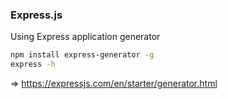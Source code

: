 ### Express.js 

Using Express application generator

```sh
npm install express-generator -g
express -h
```

=> https://expressjs.com/en/starter/generator.html
